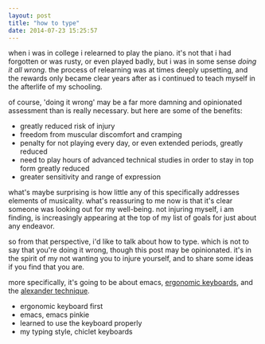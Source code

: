 ```yaml
---
layout: post
title: "how to type"
date: 2014-07-23 15:25:57
---
```


when i was in college i relearned to play the piano. it's not that i
had forgotten or was rusty, or even played badly, but i was in some
sense *doing it all wrong*. the process of relearning was at times
deeply upsetting, and the rewards only became clear years after as i
continued to teach myself in the afterlife of my schooling.

of course, 'doing it wrong' may be a far more damning and opinionated
assessment than is really necessary. but here are some of the benefits:

* greatly reduced risk of injury
* freedom from muscular discomfort and cramping
* penalty for not playing every day, or even extended periods, greatly reduced
* need to play hours of advanced technical studies in order to stay in
  top form greatly reduced
* greater sensitivity and range of expression

what's maybe surprising is how little any of this specifically
addresses elements of musicality. what's reassuring to me now is that
it's clear someone was looking out for my well-being. not injuring
myself, i am finding, is increasingly appearing at the top of my list
of goals for just about any endeavor.

so from that perspective, i'd like to talk about how to type. which is
not to say that you're doing it wrong, though this post may be
opinionated. it's in the spirit of my not wanting you to injure
yourself, and to share some ideas if you find that you are.

more specifically, it's going to be about emacs,
[ergonomic keyboards](http://en.wikipedia.org/wiki/Ergonomic_keyboard),
and the
[alexander technique](http://en.wikipedia.org/wiki/Alexander_technique).

* ergonomic keyboard first
* emacs, emacs pinkie
* learned to use the keyboard properly
* my typing style, chiclet keyboards
